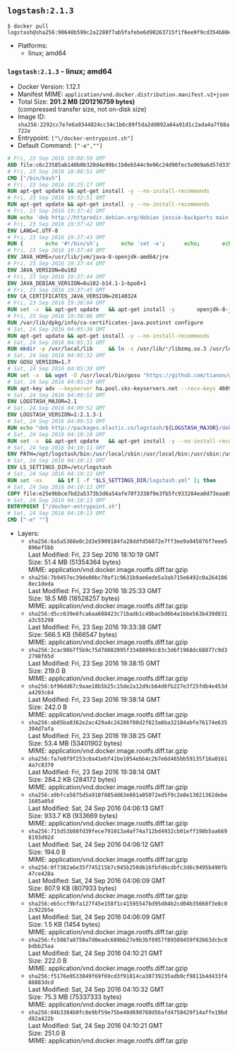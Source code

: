 ## `logstash:2.1.3`

```console
$ docker pull logstash@sha256:90648b599c2a2288f7ab5fafebe6d90263715f1f6ee9f9cd354b80eedf3f1147
```

-	Platforms:
	-	linux; amd64

### `logstash:2.1.3` - linux; amd64

-	Docker Version: 1.12.1
-	Manifest MIME: `application/vnd.docker.distribution.manifest.v2+json`
-	Total Size: **201.2 MB (201216759 bytes)**  
	(compressed transfer size, not on-disk size)
-	Image ID: `sha256:2292cc7e7e6a9344824cc34c1b6c89f5da2dd092a64a91d1c2ada4a7f68a722e`
-	Entrypoint: `["\/docker-entrypoint.sh"]`
-	Default Command: `["-e",""]`

```dockerfile
# Fri, 23 Sep 2016 18:08:50 GMT
ADD file:c6c23585ab140b0b320d4e99bc1b0eb544c9e96c24d90fec5e069a6d57d335ca in / 
# Fri, 23 Sep 2016 18:08:51 GMT
CMD ["/bin/bash"]
# Fri, 23 Sep 2016 18:25:17 GMT
RUN apt-get update && apt-get install -y --no-install-recommends 		ca-certificates 		curl 		wget 	&& rm -rf /var/lib/apt/lists/*
# Fri, 23 Sep 2016 19:32:51 GMT
RUN apt-get update && apt-get install -y --no-install-recommends 		bzip2 		unzip 		xz-utils 	&& rm -rf /var/lib/apt/lists/*
# Fri, 23 Sep 2016 19:37:42 GMT
RUN echo 'deb http://httpredir.debian.org/debian jessie-backports main' > /etc/apt/sources.list.d/jessie-backports.list
# Fri, 23 Sep 2016 19:37:42 GMT
ENV LANG=C.UTF-8
# Fri, 23 Sep 2016 19:37:43 GMT
RUN { 		echo '#!/bin/sh'; 		echo 'set -e'; 		echo; 		echo 'dirname "$(dirname "$(readlink -f "$(which javac || which java)")")"'; 	} > /usr/local/bin/docker-java-home 	&& chmod +x /usr/local/bin/docker-java-home
# Fri, 23 Sep 2016 19:37:44 GMT
ENV JAVA_HOME=/usr/lib/jvm/java-8-openjdk-amd64/jre
# Fri, 23 Sep 2016 19:37:44 GMT
ENV JAVA_VERSION=8u102
# Fri, 23 Sep 2016 19:37:44 GMT
ENV JAVA_DEBIAN_VERSION=8u102-b14.1-1~bpo8+1
# Fri, 23 Sep 2016 19:37:45 GMT
ENV CA_CERTIFICATES_JAVA_VERSION=20140324
# Fri, 23 Sep 2016 19:38:04 GMT
RUN set -x 	&& apt-get update 	&& apt-get install -y 		openjdk-8-jre-headless="$JAVA_DEBIAN_VERSION" 		ca-certificates-java="$CA_CERTIFICATES_JAVA_VERSION" 	&& rm -rf /var/lib/apt/lists/* 	&& [ "$JAVA_HOME" = "$(docker-java-home)" ]
# Fri, 23 Sep 2016 19:38:06 GMT
RUN /var/lib/dpkg/info/ca-certificates-java.postinst configure
# Sat, 24 Sep 2016 04:05:30 GMT
RUN apt-get update && apt-get install -y --no-install-recommends 		libzmq3 	&& rm -rf /var/lib/apt/lists/*
# Sat, 24 Sep 2016 04:05:31 GMT
RUN mkdir -p /usr/local/lib 	&& ln -s /usr/lib/*/libzmq.so.3 /usr/local/lib/libzmq.so
# Sat, 24 Sep 2016 04:05:32 GMT
ENV GOSU_VERSION=1.7
# Sat, 24 Sep 2016 04:05:38 GMT
RUN set -x 	&& wget -O /usr/local/bin/gosu "https://github.com/tianon/gosu/releases/download/$GOSU_VERSION/gosu-$(dpkg --print-architecture)" 	&& wget -O /usr/local/bin/gosu.asc "https://github.com/tianon/gosu/releases/download/$GOSU_VERSION/gosu-$(dpkg --print-architecture).asc" 	&& export GNUPGHOME="$(mktemp -d)" 	&& gpg --keyserver ha.pool.sks-keyservers.net --recv-keys B42F6819007F00F88E364FD4036A9C25BF357DD4 	&& gpg --batch --verify /usr/local/bin/gosu.asc /usr/local/bin/gosu 	&& rm -r "$GNUPGHOME" /usr/local/bin/gosu.asc 	&& chmod +x /usr/local/bin/gosu 	&& gosu nobody true
# Sat, 24 Sep 2016 04:05:39 GMT
RUN apt-key adv --keyserver ha.pool.sks-keyservers.net --recv-keys 46095ACC8548582C1A2699A9D27D666CD88E42B4
# Sat, 24 Sep 2016 04:09:52 GMT
ENV LOGSTASH_MAJOR=2.1
# Sat, 24 Sep 2016 04:09:52 GMT
ENV LOGSTASH_VERSION=1:2.1.3-1
# Sat, 24 Sep 2016 04:09:53 GMT
RUN echo "deb http://packages.elastic.co/logstash/${LOGSTASH_MAJOR}/debian stable main" > /etc/apt/sources.list.d/logstash.list
# Sat, 24 Sep 2016 04:10:10 GMT
RUN set -x 	&& apt-get update 	&& apt-get install -y --no-install-recommends logstash=$LOGSTASH_VERSION 	&& rm -rf /var/lib/apt/lists/*
# Sat, 24 Sep 2016 04:10:11 GMT
ENV PATH=/opt/logstash/bin:/usr/local/sbin:/usr/local/bin:/usr/sbin:/usr/bin:/sbin:/bin
# Sat, 24 Sep 2016 04:10:11 GMT
ENV LS_SETTINGS_DIR=/etc/logstash
# Sat, 24 Sep 2016 04:10:12 GMT
RUN set -ex 	&& if [ -f "$LS_SETTINGS_DIR/logstash.yml" ]; then 		sed -ri 's!^(path.log|path.config):!#&!g' "$LS_SETTINGS_DIR/logstash.yml"; 	fi
# Sat, 24 Sep 2016 04:10:12 GMT
COPY file:e25e9bbce7bd2a5373b3d6a54afe70f3338f9e3fb5fc933284ea0d73eaa8985c in / 
# Sat, 24 Sep 2016 04:10:13 GMT
ENTRYPOINT ["/docker-entrypoint.sh"]
# Sat, 24 Sep 2016 04:10:13 GMT
CMD ["-e" ""]
```

-	Layers:
	-	`sha256:6a5a5368e0c2d3e5909184fa28ddfd56072e7ff3ee9a945876f7eee5896ef5bb`  
		Last Modified: Fri, 23 Sep 2016 18:10:19 GMT  
		Size: 51.4 MB (51354364 bytes)  
		MIME: application/vnd.docker.image.rootfs.diff.tar.gzip
	-	`sha256:7b9457ec39de00bc70af1c9631b9ae6ede5a3ab715e6492c0a2641868ec1deda`  
		Last Modified: Fri, 23 Sep 2016 18:25:33 GMT  
		Size: 18.5 MB (18528257 bytes)  
		MIME: application/vnd.docker.image.rootfs.diff.tar.gzip
	-	`sha256:d5cc639e6fca6aa608423c71badb1c40bacbd0b4a1bbe563b439d831a3c55298`  
		Last Modified: Fri, 23 Sep 2016 19:33:38 GMT  
		Size: 566.5 KB (566547 bytes)  
		MIME: application/vnd.docker.image.rootfs.diff.tar.gzip
	-	`sha256:2cac98b7f5b9c75d78082095f3348899dc83c3d6f1968dc68877c9d32798f65d`  
		Last Modified: Fri, 23 Sep 2016 19:38:15 GMT  
		Size: 219.0 B  
		MIME: application/vnd.docker.image.rootfs.diff.tar.gzip
	-	`sha256:bf96dd67c9aae18b5b25c15de2a12d9cb64d6fb227e3f25fdb4e453da4293c64`  
		Last Modified: Fri, 23 Sep 2016 19:38:14 GMT  
		Size: 242.0 B  
		MIME: application/vnd.docker.image.rootfs.diff.tar.gzip
	-	`sha256:ab05ba8362e2ac429a4c24286f80d2f623a6ba32184abfe76174e635304d7afa`  
		Last Modified: Fri, 23 Sep 2016 19:38:25 GMT  
		Size: 53.4 MB (53401902 bytes)  
		MIME: application/vnd.docker.image.rootfs.diff.tar.gzip
	-	`sha256:fa7e8f9f253c0a41ebf41be1054ebb4c2b7e6d465bb59135f16a01614a7c8370`  
		Last Modified: Fri, 23 Sep 2016 19:38:14 GMT  
		Size: 284.2 KB (284172 bytes)  
		MIME: application/vnd.docker.image.rootfs.diff.tar.gzip
	-	`sha256:a9bfca5875d5a918f885dd63e601a05072ed5f9c2e8e13021362debe1685a05d`  
		Last Modified: Sat, 24 Sep 2016 04:06:13 GMT  
		Size: 933.7 KB (933669 bytes)  
		MIME: application/vnd.docker.image.rootfs.diff.tar.gzip
	-	`sha256:715d53b08fd39fece791013a4af74a712bd4932cb01eff198b5aa6698193d92d`  
		Last Modified: Sat, 24 Sep 2016 04:06:12 GMT  
		Size: 194.0 B  
		MIME: application/vnd.docker.image.rootfs.diff.tar.gzip
	-	`sha256:0f7382a6e35f745215b7c945b250d616fbfd6cdbfc3d6c9495b490fb47ce428a`  
		Last Modified: Sat, 24 Sep 2016 04:06:09 GMT  
		Size: 807.9 KB (807933 bytes)  
		MIME: application/vnd.docker.image.rootfs.diff.tar.gzip
	-	`sha256:eb5ccf9bfa127f45e158f1c41595547bd95d84b2cd04b35668f3e8c02c922b5e`  
		Last Modified: Sat, 24 Sep 2016 04:06:09 GMT  
		Size: 1.5 KB (1454 bytes)  
		MIME: application/vnd.docker.image.rootfs.diff.tar.gzip
	-	`sha256:fc5087a8750a7d0eadc689bb27e9b3bf8957f89509459f92663dcbc0bdbb25aa`  
		Last Modified: Sat, 24 Sep 2016 04:10:21 GMT  
		Size: 222.0 B  
		MIME: application/vnd.docker.image.rootfs.diff.tar.gzip
	-	`sha256:f5176e0533849f69f69cd3f91814ca38739235adb0cf9811b4d433f488883dcd`  
		Last Modified: Sat, 24 Sep 2016 04:10:32 GMT  
		Size: 75.3 MB (75337333 bytes)  
		MIME: application/vnd.docker.image.rootfs.diff.tar.gzip
	-	`sha256:04b3384b0fc8e9bf59e75be40d690760d56afd4758429f14affe19bdd82a422b`  
		Last Modified: Sat, 24 Sep 2016 04:10:21 GMT  
		Size: 251.0 B  
		MIME: application/vnd.docker.image.rootfs.diff.tar.gzip
